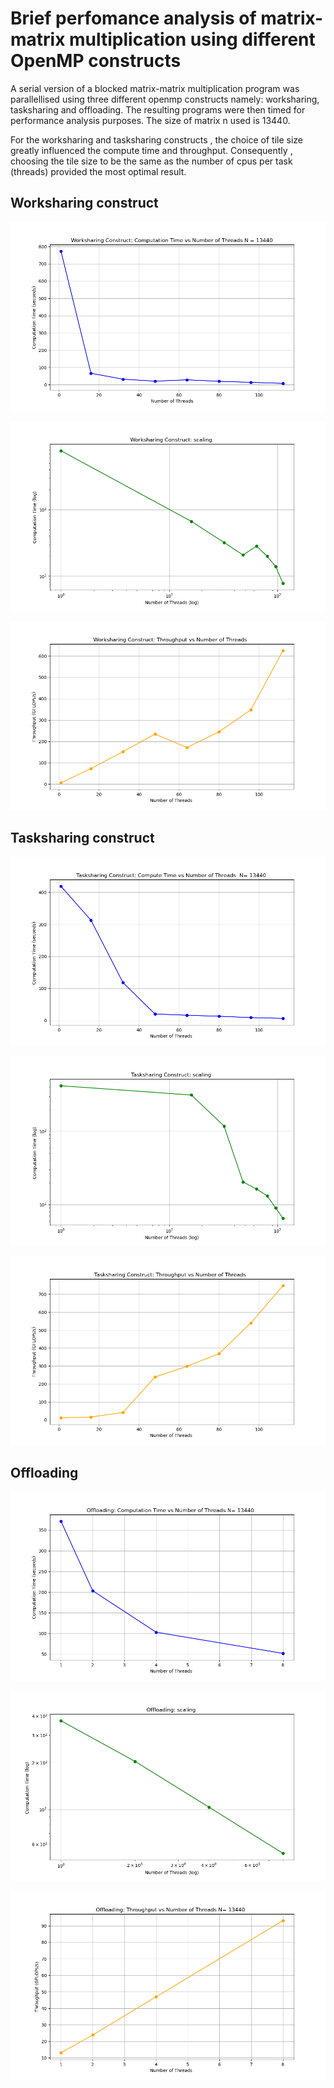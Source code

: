 # Brief perfomance analysis of matrix-matrix multiplication using different OpenMP constructs

A serial version of a blocked  matrix-matrix multiplication program was parallellised using three different openmp constructs namely: worksharing, tasksharing and offloading. The resulting programs were then timed for performance analysis purposes. The size of matrix n used is 13440.

For the worksharing and tasksharing constructs , the choice of tile size greatly influenced the compute time and throughput. Consequently , choosing the tile size to be the same as the  number of cpus per task (threads) provided the most optimal result.


## Worksharing construct

![Timing](wstime.png)


![Scaling](wslog.png)


![Throughput](wstp.png)



## Tasksharing construct

![Timing](tstime.png)


![Scaling](tslog.png)


![Throughput](tstp.png)


## Offloading

![Timing](oltime.png)


![Scaling](ollog.png)


![Throughput](oltp.png)
